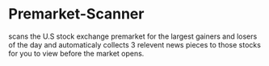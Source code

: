 # Premarket-Scanner
scans the U.S stock exchange premarket for the largest gainers and losers of the day and automaticaly collects 3 relevent news pieces to those stocks for you to view before the market opens.    
